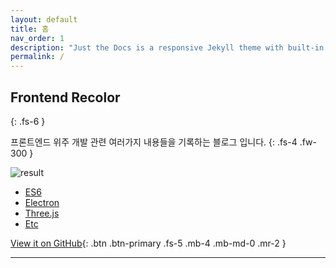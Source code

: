 ```yaml
---
layout: default
title: 홈
nav_order: 1
description: "Just the Docs is a responsive Jekyll theme with built-in search that is easily customizable and hosted on GitHub Pages."
permalink: /
---
```


## Frontend Recolor

{: .fs-6 }

프론트엔드 위주 개발 관련 여러가지 내용들을 기록하는 블로그 입니다.
{: .fs-4 .fw-300 }

![result](./img/home.png)

- [ES6](https://rheeeuro.github.io/TIL/es6/)
- [Electron](https://rheeeuro.github.io/TIL/electron/)
- [Three.js](https://rheeeuro.github.io/TIL/three.js/)
- [Etc](https://rheeeuro.github.io/TIL/etc/)

[View it on GitHub][github repo]{: .btn .btn-primary .fs-5 .mb-4 .mb-md-0 .mr-2 }

---

[github repo]: https://github.com/rheeeuro/TIL
